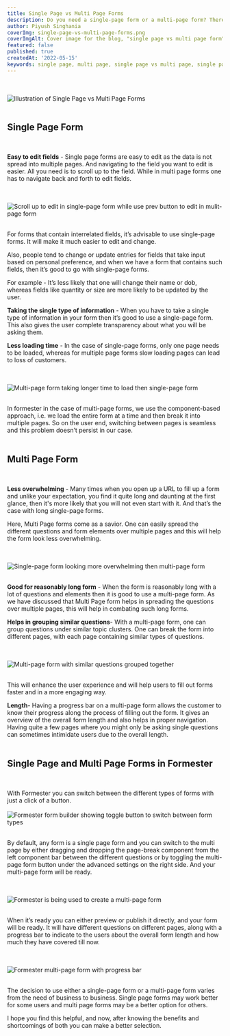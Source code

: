 ```yaml
---
title: Single Page vs Multi Page Forms
description: Do you need a single-page form or a multi-page form? There has been much debate about which provides a better user experience. However, the answer may not be so definitive. There are advantages and disadvantages to both. Deciding which is most appropriate depends on the context of your form.
author: Piyush Singhania
coverImg: single-page-vs-multi-page-forms.png
coverImgAlt: Cover image for the blog, "single page vs multi page form"
featured: false
published: true
createdAt: '2022-05-15'
keywords: single page, multi page, single page vs multi page, single page form, multi page form
---
```


<br><br>
![Illustration of Single Page vs Multi Page Forms](/blog/cover-images/single-page-vs-multi-page-forms.png 'Illustration of Single Page vs Multi Page Forms')
<br><br>

## Single Page Form

<br>

**Easy to edit fields** - Single page forms are easy to edit as the data is not spread into multiple pages. And navigating to the field you want to edit is easier. All you need is to scroll up to the field. While in multi page forms one has to navigate back and forth to edit fields.

<br><br>
![Scroll up to edit in single-page form while use prev button to edit in mulit-page form](/blog/single-page-vs-multi-page-forms/easy-to-edit.svg 'Scroll up to edit in single-page form while use prev button to edit in mulit-page form')
<br><br>

For forms that contain interrelated fields, it’s advisable to use single-page forms. It will make it much easier to edit and change.

Also, people tend to change or update entries for fields that take input based on personal preference, and when we have a form that contains such fields, then it’s good to go with single-page forms.

For example - It’s less likely that one will change their name or dob, whereas fields like quantity or size are more likely to be updated by the user.

**Taking the single type of information** - When you have to take a single type of information in your form then it’s good to use a single-page form. This also gives the user complete transparency about what you will be asking them.

**Less loading time** - In the case of single-page forms, only one page needs to be loaded, whereas for multiple page forms slow loading pages can lead to loss of customers.

<br><br>
![Multi-page form taking longer time to load then single-page form](/blog/single-page-vs-multi-page-forms/loading-time.svg 'Multi-page form taking longer time to load then single-page form')
<br><br>

In formester in the case of multi-page forms, we use the component-based approach, i.e. we load the entire form at a time and then break it into multiple pages. So on the user end, switching between pages is seamless and this problem doesn’t persist in our case.<br><br>

## Multi Page Form

<br>

**Less overwhelming** - Many times when you open up a URL to fill up a form and unlike your expectation, you find it quite long and daunting at the first glance, then it's more likely that you will not even start with it. And that’s the case with long single-page forms.

Here, Multi Page forms come as a savior. One can easily spread the different questions and form elements over multiple pages and this will help the form look less overwhelming.

<br><br>
![Single-page form looking more overwhelming then multi-page form](/blog/single-page-vs-multi-page-forms/less-overwhelming.svg 'Single-page form looking more overwhelming then multi-page form')
<br><br>

**Good for reasonably long form** - When the form is reasonably long with a lot of questions and elements then it is good to use a multi-page form. As we have discussed that Multi Page form helps in spreading the questions over multiple pages, this will help in combating such long forms.

**Helps in grouping similar questions**- With a multi-page form, one can group questions under similar topic clusters. One can break the form into different pages, with each page containing similar types of questions.

<br><br>
![Multi-page form with similar questions grouped together](/blog/single-page-vs-multi-page-forms/similar-questions.svg 'Multi-page form with similar questions grouped together')
<br><br>

This will enhance the user experience and will help users to fill out forms faster and in a more engaging way.

**Length**- Having a progress bar on a multi-page form allows the customer to know their progress along the process of filling out the form. It gives an overview of the overall form length and also helps in proper navigation. Having quite a few pages where you might only be asking single questions can sometimes intimidate users due to the overall length.<br><br>

## Single Page and Multi Page Forms in Formester

<br>

With Formester you can switch between the different types of forms with just a click of a button.
<br><br>
![Formester form builder showing toggle button to switch between form types](/blog/single-page-vs-multi-page-forms/toggle-form-type.png 'Formester form builder showing toggle button to switch between form types')<br><br>

By default, any form is a single page form and you can switch to the multi page by either dragging and dropping the page-break component from the left component bar between the different questions or by toggling the multi-page form button under the advanced settings on the right side. And your multi-page form will be ready.

<br><br>
![Formester is being used to create a multi-page form](/blog/single-page-vs-multi-page-forms/multiple-page-form.png 'Formester is being used to create a multi-page form')<br><br>

When it’s ready you can either preview or publish it directly, and your form will be ready. It will have different questions on different pages, along with a progress bar to indicate to the users about the overall form length and how much they have covered till now.

<br><br>
![Formester multi-page form with progress bar](/blog/single-page-vs-multi-page-forms/multi-page-form-example.png 'Formester multi-page form with progress bar')
<br><br>

The decision to use either a single-page form or a multi-page form varies from the need of business to business. Single page forms may work better for some users and multi page forms may be a better option for others.

I hope you find this helpful, and now, after knowing the benefits and shortcomings of both you can make a better selection.
